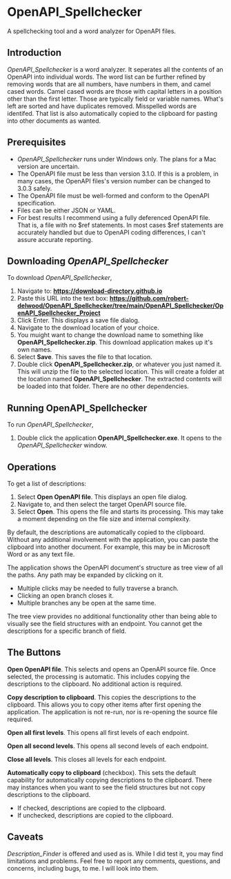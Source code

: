 # OpenAPI_Spellchecker
A spellchecking tool and a word analyzer for OpenAPI files.

## Introduction
*OpenAPI_Spellchecker* is a word analyzer.
It seperates all the contents of an OpenAPI into individual words.
The word list can be further refined by removing words that are all numbers, have numbers in them, and camel cased words.
Camel cased words are those with capital letters in a position other than the first letter.
Those are typically field or variable names.
What's left are sorted and have duplicates removed.
Misspelled words are identifed.
That list is also automatically copied to the clipboard for pasting into other documents as wanted.

## Prerequisites
* *OpenAPI_Spellchecker* runs under Windows only.
The plans for a Mac version are uncertain.
* The OpenAPI file must be less than version 3.1.0. If this is a problem, in many cases, the OpenAPI files's version number can be changed to 3.0.3 safely.
* The OpenAPI file must be well-formed and conform to the OpenAPI specification.
* Files can be either JSON or YAML.
* For best results I recommend using a fully deferenced OpenAPI file.
That is, a file with no $ref statements.
In most cases $ref statements are accurately handled but due to OpenAPI coding differences, I can't assure accurate reporting.

## Downloading *OpenAPI_Spellchecker*
To download *OpenAPI_Spellchecker*,
1. Navigate to: **https://download-directory.github.io**
2. Paste this URL into the text box: **https://github.com/robert-delwood/OpenAPI_Spellchecker/tree/main/OpenAPI_Spellchecker/OpenAPI_Spellchecker_Project**
3. Click Enter. This displays a save file dialog.
1. Navigate to the download location of your choice.
2. You muight want to change the download name to something like **OpenAPI_Spellchecker.zip**.
   This download application makes up it's own names.
1. Select **Save**. This saves the file to that location.
1. Double click **OpenAPI_Spellchecker.zip**, or whatever you just named it.
   This will unzip the file to the selected location.
   This will create a folder at the location named **OpenAPI_Spellchecker**.
   The extracted contents will be loaded into that folder.
   There are no other dependencies.

## Running OpenAPI_Spellchecker
To run *OpenAPI_Spellchecker*,
1. Double click the application **OpenAPI_Spellchecker.exe**.
It opens to the *OpenAPI_Spellchecker* window.

## Operations
To get a list of descriptions:
1. Select **Open OpenAPI file**. This displays an open file dialog.
1. Navigate to, and then select the target OpenAPI source file.
1. Select **Open**. This opens the file and starts its processing. 
This may take a moment depending on the file size and internal complexity.

By default, the descriptions are automatically copied to the clipboard.
Without any additional involvement with the application, you can paste the clipboard into another document.
For example, this may be in Microsoft Word or as any text file.

The application shows the OpenAPI document's structure as tree view of all the paths. 
Any path may be expanded by clicking on it.
* Multiple clicks may be needed to fully traverse a branch.
* Clicking an open branch closes it.
* Multiple branches any be open at the same time.

The tree view provides no additional functionality other than being able to visually see the field structures with an endpoint.
You cannot get the descriptions for a specific branch of field.

## The Buttons

**Open OpenAPI file**. This selects and opens an OpenAPI source file. Once selected, the processing is automatic. This includes copying the descriptions to the clipboard. No additional action is required.

**Copy description to clipboard**. This copies the descriptions to the clipboard. This allows you to copy other items after first opening the application. The application is not re-run, nor is re-opening the source file required.

**Open all first levels**. This opens all first levels of each endpoint.

**Open all second levels**. This opens all second levels of each endpoint.

**Close all levels**. This closes all levels for each endpoint.

**Automatically copy to clipboard** (checkbox). This sets the default capability for automatically copying descriptions to the clipboard. There may instances when you want to see the field structures but not copy descriptions to the clipboard.<br>
* If checked, descriptions are copied to the clipboard.<br>
* If unchecked, descriptions are copied to the clipboard.

## Caveats
*Description_Finder* is offered and used as is.
While I did test it, you may find limitations and problems.
Feel free to report any comments, questions, and concerns, including bugs, to me.
I will look into them.


